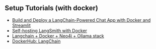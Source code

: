 ## Setup Tutorials (with docker)
- [Build and Deploy a LangChain-Powered Chat App with Docker and Streamlit](https://www.docker.com/blog/build-and-deploy-a-langchain-powered-chat-app-with-docker-and-streamlit/)
- [Self-hosting LangSmith with Docker](https://docs.smith.langchain.com/self_hosting/installation/docker)
- [Langchain + Docker + Neo4j + Ollama stack](https://github.com/docker/genai-stack)
- [DockerHub: LangChain](https://hub.docker.com/r/langchain/langchain)